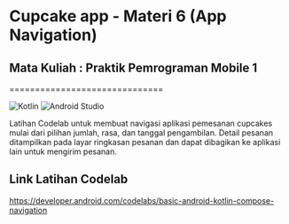 # Cupcake app - Materi 6 (App Navigation)

## Mata Kuliah : Praktik Pemrograman Mobile 1
==============================

![Kotlin](https://img.shields.io/badge/kotlin-%237F52FF.svg?style=for-the-badge&logo=kotlin&logoColor=white)
![Android Studio](https://img.shields.io/badge/android%20studio-346ac1?style=for-the-badge&logo=android%20studio&logoColor=white)

Latihan Codelab untuk membuat navigasi aplikasi pemesanan cupcakes mulai dari pilihan jumlah, rasa, dan tanggal pengambilan. Detail pesanan ditampilkan pada layar ringkasan pesanan dan dapat dibagikan ke aplikasi lain untuk mengirim pesanan. 

## Link Latihan Codelab
https://developer.android.com/codelabs/basic-android-kotlin-compose-navigation
